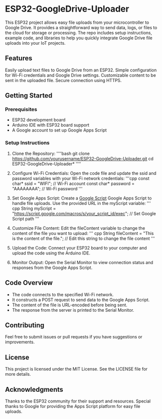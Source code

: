 # ESP32-GoogleDrive-Uploader
This ESP32 project allows easy file uploads from your microcontroller to Google Drive. It provides a straightforward way to send data, logs, or files to the cloud for storage or processing. The repo includes setup instructions, example code, and libraries to help you quickly integrate Google Drive file uploads into your IoT projects.
## Features
Easily upload text files to Google Drive from an ESP32.
Simple configuration for Wi-Fi credentials and Google Drive settings.
Customizable content to be sent in the uploaded file.
Secure connection using HTTPS.
## Getting Started
### Prerequisites
*  ESP32 development board
* Arduino IDE with ESP32 board support
* A Google account to set up Google Apps Script

### Setup Instructions
 1.  Clone the Repository:
''''bash
git clone https://github.com/yourusername/ESP32-GoogleDrive-Uploader.git
cd ESP32-GoogleDrive-Uploader*
''''
 3. Configure Wi-Fi Credentials:
Open the code file and update the ssid and password variables with your Wi-Fi network credentials:
'''cpp
const char* ssid = "WIFI";  // Wi-Fi account
const char* password = "AAAAAAAA";  // Wi-Fi password
'''
 5. Set Google Apps Script:
Create a [Google Script](https://script.google.com/home "Google Script Home") Google Apps Script to handle file uploads. Use the provided URL in the myScript variable:
''' 
cpp
String myScript = "https://script.google.com/macros/s/your_script_id/exec";  // Set Google Script path
'''   

 7. Customize File Content:
Edit the fileContent variable to change the content of the file you want to upload:
''' 
cpp
String fileContent = "This is the content of the file.";  // Edit this string to change the file content
'''
 9. Upload the Code: 
 Connect your ESP32 board to your computer and upload the code using the Arduino IDE.

 10.  Monitor Output:
Open the Serial Monitor to view connection status and responses from the Google Apps Script.
## Code Overview


* The code connects to the specified Wi-Fi network.
* It constructs a POST request to send data to the Google Apps Script.
* The content of the file is URL-encoded before being sent.
* The response from the server is printed to the Serial Monitor.
## Contributing
Feel free to submit issues or pull requests if you have suggestions or improvements.
## License
This project is licensed under the MIT License. See the LICENSE file for more details.
## Acknowledgments
Thanks to the ESP32 community for their support and resources.
Special thanks to Google for providing the Apps Script platform for easy file uploads.

